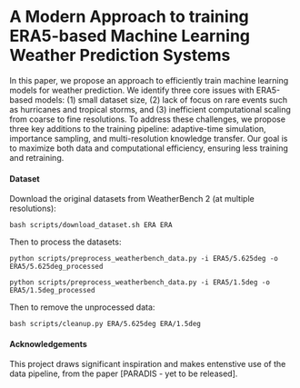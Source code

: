 # A Modern Approach to training ERA5-based Machine Learning Weather Prediction Systems
In this paper, we propose an approach to efficiently train machine learning models for weather prediction. We identify three core issues with ERA5-based models: (1) small dataset size, (2) lack of focus on rare events such as hurricanes and tropical storms, and (3) inefficient computational scaling from coarse to fine resolutions. To address these challenges, we propose three key additions to the training pipeline: adaptive-time simulation, importance sampling, and multi-resolution knowledge transfer. Our goal is to maximize both data and computational efficiency, ensuring less training and retraining.

#### Dataset 
Download the original datasets from WeatherBench 2 (at multiple resolutions):
```
bash scripts/download_dataset.sh ERA ERA
```

Then to process the datasets:
```
python scripts/preprocess_weatherbench_data.py -i ERA5/5.625deg -o ERA5/5.625deg_processed
```
```
python scripts/preprocess_weatherbench_data.py -i ERA5/1.5deg -o ERA5/1.5deg_processed
```

Then to remove the unprocessed data:
```
bash scripts/cleanup.py ERA/5.625deg ERA/1.5deg
```
     
#### Acknowledgements

This project draws significant inspiration and makes entenstive use of the data pipeline, from the paper [PARADIS - yet to be released].
